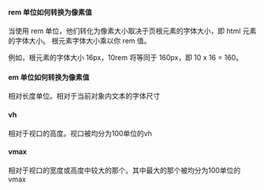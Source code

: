 #### **rem 单位如何转换为像素值**

当使用 rem 单位，他们转化为像素大小取决于页根元素的字体大小，即 html 元素的字体大小。 根元素字体大小乘以你 rem 值。

例如，根元素的字体大小 16px，10rem 将等同于 160px，即 10 x 16 = 160。

#### **em 单位如何转换为像素值**

相对长度单位。相对于当前对象内文本的字体尺寸

#### **vh**

相对于视口的高度。视口被均分为100单位的vh

#### **vmax**

相对于视口的宽度或高度中较大的那个。其中最大的那个被均分为100单位的vmax

